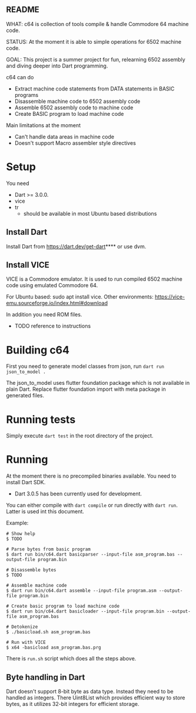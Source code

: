 README
------

WHAT: c64 is collection of tools compile & handle Commodore 64 machine code.

STATUS: At the moment it is able to simple operations for 6502 machine code.

GOAL: This project is a summer project for fun, relearning 6502 assembly and
diving deeper into Dart programming.

c64 can do

* Extract machine code statements from DATA statements in BASIC programs
* Disassemble machine code to 6502 assembly code
* Assemble 6502 assembly code to machine code
* Create BASIC program to load machine code

Main limitations at the moment

* Can't handle data areas in machine code
* Doesn't support Macro assembler style directives

# Setup

You need

* Dart >= 3.0.0.
* vice
* tr
    - should be available in most Ubuntu based distributions

## Install Dart

Install Dart from https://dart.dev/get-dart****
or use dvm.

## Install VICE

VICE is a Commodore emulator. It is used to run compiled 6502 machine code using
emulated Commodore 64.

For Ubuntu based: sudo apt install vice.
Other environments: https://vice-emu.sourceforge.io/index.html#download

In addition you need ROM files.

* TODO reference to instructions

# Building c64

First you need to generate model classes from json, run
`dart run json_to_model .`

The json_to_model uses flutter foundation package which is not available in plain Dart.
Replace flutter foundation import with meta package in generated files.

# Running tests

Simply execute `dart test` in the root directory of the project.

# Running

At the moment there is no precompiled binaries available. You need to install Dart SDK.

- Dart 3.0.5 has been currently used for development.

You can either compile with `dart compile` or run directly with `dart run`. Latter is used int this
document.

Example:

```shell
# Show help
$ TODO

# Parse bytes from basic program
$ dart run bin/c64.dart basicparser --input-file asm_program.bas --output-file program.bin

# Disassemble bytes
$ TODO

# Assemble machine code
$ dart run bin/c64.dart assemble --input-file program.asm --output-file program.bin

# Create basic program to load machine code
$ dart run bin/c64.dart basicloader --input-file program.bin --output-file asm_program.bas

# Detokenize 
$ ./basicload.sh asm_program.bas

# Run with VICE
$ x64 -basicload asm_program.bas.prg

```

There is `run.sh` script which does all the steps above.

## Byte handling in Dart

Dart doesn't support 8-bit byte as data type. Instead they need to be handled
as integers. There Uint8List which provides efficient way to store bytes, as it
utilizes 32-bit integers for efficient storage.

